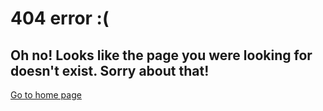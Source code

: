 # 404 error :(
## Oh no! Looks like the page you were looking for doesn't exist. Sorry about that!
[Go to home page](https://rachel-solomon.github.io)
